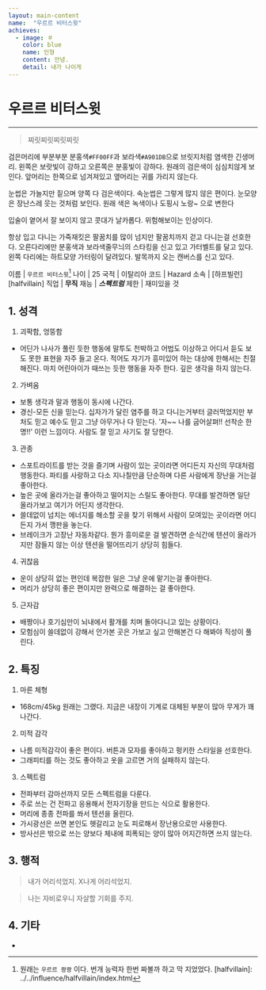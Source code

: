 ```yaml
---
layout: main-content
name:  "우르르 비터스윗"
achieves:
  - image: ＃
    color: blue
    name: 인형
    content: 안녕.
    detail: 내가 나이게
---
```

# 우르르 비터스윗
---
>  찌릿찌릿찌릿찌릿

검은머리에 부분부분 분홍색`#FF00FF`과 보라색`#A901DB`으로 브릿지처럼 염색한 긴생머리. 왼쪽은 보랏빛이 강하고 오른쪽은 분홍빛이 강하다. 원래의 검은색이 심심치않게 보인다. 앞머리는 한쪽으로 넘겨져있고 옆머리는 귀를 가리지 않는다.

눈썹은 가늘지만 짙으며 양쪽 다 검은색이다. 속눈썹은 그렇게 많지 않은 편이다. 눈모양은 장난스레 웃는 것처럼 보인다. 원래 색은 녹색이나 도핑시 노랑~ 으로 변한다

입술이 옅어서 잘 보이지 않고 콧대가 날카롭다. 위험해보이는 인상이다.

항상 입고 다니는 가죽재킷은 팔꿈치를 많이 넘지만 팔꿈치까지 걷고 다니는걸 선호한다. 오른다리에만 분홍색과 보라색줄무늬의 스타킹을 신고 있고 가터벨트를 달고 있다. 왼쪽 다리에는 하트모양 가터링이 달려있다. 발목까지 오는 캔버스를 신고 있다.

이름 | `우르르 비터스윗`[^name]
나이 | 25
국적 | 이탈리아
코드 | Hazard
소속 | [하프빌런][halfvillain]
직업 | **무직**
재능 | ***스펙트럼***
제한 | 재미있을 것

## 1. 성격

1. 괴팍함, 엉뚱함
  - 어딘가 나사가 풀린 듯한 행동에 말투도 천박하고 어법도 이상하고 어디서 듣도 보도 못한 표현을 자주 들고 온다. 적어도 자기가 흥미있어 하는 대상에 한해서는 친절해진다. 마치 어린아이가 때쓰는 듯한 행동을 자주 한다. 깊은 생각을 하지 않는다.
2. 가벼움
  - 보통 생각과 말과 행동이 동시에 나간다.
  - 경신-모든 신을 믿는다. 십자가가 달린 염주를 하고 다니는거부터 글러먹었지만 부처도 믿고 예수도 믿고 그냥 아무거나 다 믿는다. '자~~ 나를 굽어살펴!! 선착순 한명!!' 이런 느낌이다. 사람도 잘 믿고 사기도 잘 당한다.
3. 관종
  - 스포트라이트를 받는 것을 즐기며 사람이 있는 곳이라면 어디든지 자신의 무대처럼 행동한다. 파티를 사랑하고 다소 지나칠만큼 단순하며 다른 사람에게 장난을 거는걸 좋아한다.
  - 높은 곳에 올라가는걸 좋아하고 떨어지는 스릴도 좋아한다. 무대를 발견하면 일단 올라가보고 여기가 어딘지 생각한다.
  -  쓸데없이 넘치는 에너지를 해소할 곳을 찾기 위해서 사람이 모여있는 곳이라면 어디든지 가서 깽판을 놓는다.
  - 브레이크가 고장난 자동차같다. 뭔가 흥미로운 걸 발견하면 순식간에 텐션이 올라가지만 잠들지 않는 이상 텐션을 떨어뜨리기 상당히 힘들다.
4. 귀찮음
  - 운이 상당히 없는 편인데 복잡한 일은 그냥 운에 맡기는걸 좋아한다.
  - 머리가 상당히 좋은 편이지만 완력으로 해결하는 걸 좋아한다.
5. 근자감
  - 배짱이나 호기심만이 뇌내에서 활개를 치며 돌아다니고 있는 상황이다.
  - 모험심이 쓸데없이 강해서 안가본 곳은 가보고 싶고 안해본건 다 해봐야 직성이 풀린다.

## 2. 특징

1. 마른 체형
  - 168cm/45kg 원래는 그랬다. 지금은 내장이 기계로 대체된 부분이 많아 무게가 꽤 나간다.
2. 미적 감각
  - 나름 미적감각이 좋은 편이다. 버튼과 모자를 좋아하고 펑키한 스타일을 선호한다.
  - 그래피티를 하는 것도 좋아하고 옷을 고르면 거의 실패하지 않는다.
3. 스펙트럼
  - 전파부터 감마선까지 모든 스펙트럼을 다룬다.
  - 주로 쓰는 건 전파고 응용해서 전자기장을 만드는 식으로 활용한다.
  - 머리에 종종 전파를 쏴서 텐션을 올린다.
  - 가시광선은 쓰면 본인도 헷갈리고 눈도 피로해서 장난용으로만 사용한다.
  - 방사선은 밖으로 쓰는 양보다 체내에 피폭되는 양이 많아 어지간하면 쓰지 않는다.


## 3. 행적
  > 내가 어리석었지. X나게 어리석었지.

  > 나는 자비로우니 자살할 기회를 주지.


## 4. 기타
-

[^name]: 원래는 `우르르 쾅쾅` 이다. 번개 능력자 한번 짜볼까 하고 막 지었었다.
[halfvillain]: ../../influence/halfvillain/index.html

